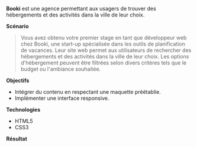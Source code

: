 **Booki** est une agence permettant aux usagers de trouver des hébergements et des activités dans la ville de leur choix.


**Scénario**
> Vous avez obtenu votre premier stage en tant que développeur web chez Booki, une start-up spécialisée dans les outils de planification de vacances. Leur site web permet aux utilisateurs de rechercher des hébergements et des activités dans la ville de leur choix. Les options d'hébergement peuvent être filtrées selon divers critères tels que le budget ou l'ambiance souhaitée.


**Objectifs**
- Intégrer du contenu en respectant une maquette préétablie.
- Implémenter une interface responsive.


**Technologies**
- HTML5
- CSS3


**Résultat**
